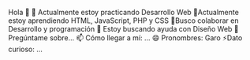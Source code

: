 Hola 👋
🔭 Actualmente estoy practicando Desarrollo Web 🌱Actualmente estoy aprendiendo HTML, JavaScript, PHP y CSS 👯Busco colaborar en Desarrollo y programación 🤔 Estoy buscando ayuda con Diseño Web 💬 Pregúntame sobre... 📫 Cómo llegar a mí: ... 😄 Pronombres: Garo ⚡Dato curioso: ...

